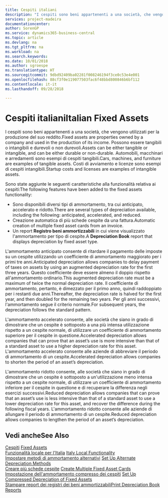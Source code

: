 ```yaml
---
title: Cespiti italiani
description: "I cespiti sono beni appartenenti a una società, che vengono utilizzati per la produzione del suo reddito."
services: project-madeira
documentationcenter: 
author: SorenGP
ms.service: dynamics365-business-central
ms.topic: article
ms.devlang: na
ms.tgt_pltfrm: na
ms.workload: na
ms.search.keywords: 
ms.date: 10/01/2018
ms.author: sgroespe
ms.translationtype: HT
ms.sourcegitcommit: 9dbd92409ba02281f008246194f3ce0c53e4e001
ms.openlocfilehash: 88cf3f0e119077503fac6f48bbd800846b6bf112
ms.contentlocale: it-it
ms.lasthandoff: 09/28/2018

---
```

# <a name="italian-fixed-assets"></a><span data-ttu-id="bc4c1-103">Cespiti italiani</span><span class="sxs-lookup"><span data-stu-id="bc4c1-103">Italian Fixed Assets</span></span>
<span data-ttu-id="bc4c1-104">I cespiti sono beni appartenenti a una società, che vengono utilizzati per la produzione del suo reddito.</span><span class="sxs-lookup"><span data-stu-id="bc4c1-104">Fixed assets are properties owned by a company and used in the production of its income.</span></span> <span data-ttu-id="bc4c1-105">Possono essere tangibili o intangibili e durevoli o non durevoli.</span><span class="sxs-lookup"><span data-stu-id="bc4c1-105">Assets can be either tangible or intangible, and can be either durable or non-durable.</span></span> <span data-ttu-id="bc4c1-106">Automobili, macchinari e arredamenti sono esempi di cespiti tangibili.</span><span class="sxs-lookup"><span data-stu-id="bc4c1-106">Cars, machines, and furniture are examples of tangible assets.</span></span> <span data-ttu-id="bc4c1-107">Costi di avviamento e licenze sono esempi di cespiti intangibili.</span><span class="sxs-lookup"><span data-stu-id="bc4c1-107">Startup costs and licenses are examples of intangible assets.</span></span>  

<span data-ttu-id="bc4c1-108">Sono state aggiunte le seguenti caratteristiche alla funzionalità relativa ai cespiti:</span><span class="sxs-lookup"><span data-stu-id="bc4c1-108">The following features have been added to the fixed assets functionality:</span></span>  

- <span data-ttu-id="bc4c1-109">Sono disponibili diversi tipi di ammortamento, tra cui anticipato, accelerato e ridotto.</span><span class="sxs-lookup"><span data-stu-id="bc4c1-109">There are several types of depreciation available, including the following: anticipated, accelerated, and reduced.</span></span>  
- <span data-ttu-id="bc4c1-110">Creazione automatica di più schede cespite da una fattura.</span><span class="sxs-lookup"><span data-stu-id="bc4c1-110">Automatic creation of multiple fixed asset cards from an invoice.</span></span>  
- <span data-ttu-id="bc4c1-111">Un report **Registro beni ammortizzabili** in cui viene visualizzato l'ammortamento per tipo di cespite.</span><span class="sxs-lookup"><span data-stu-id="bc4c1-111">A **Depreciation Book** report that displays depreciation by fixed asset type.</span></span>  

<span data-ttu-id="bc4c1-112">L'ammortamento anticipato consente di ritardare il pagamento delle imposte su un cespite utilizzando un coefficiente di ammortamento maggiorato per i primi tre anni.</span><span class="sxs-lookup"><span data-stu-id="bc4c1-112">Anticipated depreciation allows companies to delay payment of taxes on assets by using an augmented depreciation rate for the first three years.</span></span> <span data-ttu-id="bc4c1-113">Questo coefficiente deve essere almeno il doppio rispetto all'ammortamento ordinario.</span><span class="sxs-lookup"><span data-stu-id="bc4c1-113">This augmented depreciation rate must be a maximum of twice the normal depreciation rate.</span></span> <span data-ttu-id="bc4c1-114">Il coefficiente di ammortamento, pertanto, è dimezzato per il primo anno, quindi raddoppiato per i restanti due anni.</span><span class="sxs-lookup"><span data-stu-id="bc4c1-114">Thereafter, the depreciation rate is halved for the first year, and then doubled for the remaining two years.</span></span> <span data-ttu-id="bc4c1-115">Per gli anni successivi, l'ammortamento segue il criterio normale.</span><span class="sxs-lookup"><span data-stu-id="bc4c1-115">For subsequent years, the depreciation follows the standard pattern.</span></span>  

<span data-ttu-id="bc4c1-116">L'ammortamento accelerato consente, alle società che siano in grado di dimostrare che un cespite è sottoposto a una più intensa utilizzazione rispetto a un cespite normale, di utilizzare un coefficiente di ammortamento superiore per il cespite in questione.</span><span class="sxs-lookup"><span data-stu-id="bc4c1-116">Accelerated depreciation allows companies that can prove that an asset’s use is more intensive than that of a standard asset to use a higher depreciation rate for this asset.</span></span> <span data-ttu-id="bc4c1-117">L'ammortamento accelerato consente alle aziende di abbreviare il periodo di ammortamento di un cespite.</span><span class="sxs-lookup"><span data-stu-id="bc4c1-117">Accelerated depreciation allows companies to shorten the period of an asset’s depreciation.</span></span>  

<span data-ttu-id="bc4c1-118">L'ammortamento ridotto consente, alle società che siano in grado di dimostrare che un cespite è sottoposto a un'utilizzazione meno intensa rispetto a un cespite normale, di utilizzare un coefficiente di ammortamento inferiore per il cespite in questione e di recuperare la differenza negli esercizi successivi.</span><span class="sxs-lookup"><span data-stu-id="bc4c1-118">Reduced depreciation allows companies that can prove that an asset’s use is less intensive than that of a standard asset to use a lower depreciation rate for this asset, and recover the difference during the following fiscal years.</span></span> <span data-ttu-id="bc4c1-119">L'ammortamento ridotto consente alle aziende di allungare il periodo di ammortamento di un cespite.</span><span class="sxs-lookup"><span data-stu-id="bc4c1-119">Reduced depreciation allows companies to lengthen the period of an asset’s depreciation.</span></span>  

## <a name="see-also"></a><span data-ttu-id="bc4c1-120">Vedi anche</span><span class="sxs-lookup"><span data-stu-id="bc4c1-120">See Also</span></span>  
 <span data-ttu-id="bc4c1-121">[Cespiti](../../fa-manage.md)   </span><span class="sxs-lookup"><span data-stu-id="bc4c1-121">[Fixed Assets](../../fa-manage.md)   </span></span>  
 <span data-ttu-id="bc4c1-122">[Funzionalità locale per l'Italia](italy-local-functionality.md) </span><span class="sxs-lookup"><span data-stu-id="bc4c1-122">[Italy Local Functionality](italy-local-functionality.md) </span></span>  
 <span data-ttu-id="bc4c1-123">[Impostare metodi di ammortamento alternativi](how-to-set-up-alternate-depreciation-methods.md) </span><span class="sxs-lookup"><span data-stu-id="bc4c1-123">[Set Up Alternate Depreciation Methods](how-to-set-up-alternate-depreciation-methods.md) </span></span>  
 <span data-ttu-id="bc4c1-124">[Creare più schede cespite](how-to-create-multiple-fixed-asset-cards.md) </span><span class="sxs-lookup"><span data-stu-id="bc4c1-124">[Create Multiple Fixed Asset Cards](how-to-create-multiple-fixed-asset-cards.md) </span></span>  
 <span data-ttu-id="bc4c1-125">[Impostazione dell'ammortamento compresso dei cespiti](how-to-set-up-compressed-depreciation-of-fixed-assets.md) </span><span class="sxs-lookup"><span data-stu-id="bc4c1-125">[Set Up Compressed Depreciation of Fixed Assets](how-to-set-up-compressed-depreciation-of-fixed-assets.md) </span></span>  
 [<span data-ttu-id="bc4c1-126">Stampare report dei registri dei beni ammortizzabili</span><span class="sxs-lookup"><span data-stu-id="bc4c1-126">Print Depreciation Book Reports</span></span>](how-to-print-depreciation-book-reports.md)

